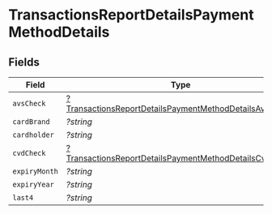 # TransactionsReportDetailsPaymentMethodDetails


## Fields

| Field                                                                                                                                  | Type                                                                                                                                   | Required                                                                                                                               | Description                                                                                                                            |
| -------------------------------------------------------------------------------------------------------------------------------------- | -------------------------------------------------------------------------------------------------------------------------------------- | -------------------------------------------------------------------------------------------------------------------------------------- | -------------------------------------------------------------------------------------------------------------------------------------- |
| `avsCheck`                                                                                                                             | [?TransactionsReportDetailsPaymentMethodDetailsAvsCheck](../../models/shared/TransactionsReportDetailsPaymentMethodDetailsAvsCheck.md) | :heavy_minus_sign:                                                                                                                     | N/A                                                                                                                                    |
| `cardBrand`                                                                                                                            | *?string*                                                                                                                              | :heavy_minus_sign:                                                                                                                     | N/A                                                                                                                                    |
| `cardholder`                                                                                                                           | *?string*                                                                                                                              | :heavy_minus_sign:                                                                                                                     | N/A                                                                                                                                    |
| `cvdCheck`                                                                                                                             | [?TransactionsReportDetailsPaymentMethodDetailsCvdCheck](../../models/shared/TransactionsReportDetailsPaymentMethodDetailsCvdCheck.md) | :heavy_minus_sign:                                                                                                                     | N/A                                                                                                                                    |
| `expiryMonth`                                                                                                                          | *?string*                                                                                                                              | :heavy_minus_sign:                                                                                                                     | N/A                                                                                                                                    |
| `expiryYear`                                                                                                                           | *?string*                                                                                                                              | :heavy_minus_sign:                                                                                                                     | N/A                                                                                                                                    |
| `last4`                                                                                                                                | *?string*                                                                                                                              | :heavy_minus_sign:                                                                                                                     | N/A                                                                                                                                    |